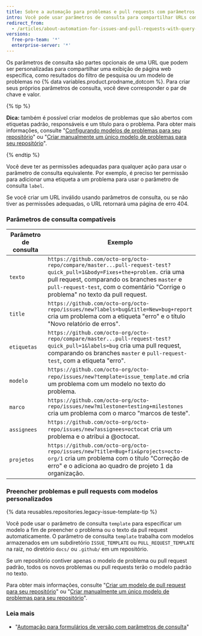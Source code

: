 ```yaml
---
title: Sobre a automação para problemas e pull requests com parâmetros de consulta
intro: Você pode usar parâmetros de consulta para compartilhar URLs com informações personalizadas.
redirect_from:
  - /articles/about-automation-for-issues-and-pull-requests-with-query-parameters
versions:
  free-pro-team: '*'
  enterprise-server: '*'
---
```


Os parâmetros de consulta são partes opcionais de uma URL que podem ser personalizadas para compartilhar uma exibição de página web específica, como resultados do filtro de pesquisa ou um modelo de problemas no {% data variables.product.prodname_dotcom %}. Para criar seus próprios parâmetros de consulta, você deve corresponder o par de chave e valor.

{% tip %}

**Dica:** também é possível criar modelos de problemas que são abertos com etiquetas padrão, responsáveis e um título para o problema. Para obter mais informações, consulte "[Configurando modelos de problemas para seu repositório](/articles/configuring-issue-templates-for-your-repository)" ou "[Criar manualmente um único modelo de problemas para seu repositório](/articles/manually-creating-a-single-issue-template-for-your-repository)".

{% endtip %}

Você deve ter as permissões adequadas para qualquer ação para usar o parâmetro de consulta equivalente. Por exemplo, é preciso ter permissão para adicionar uma etiqueta a um problema para usar o parâmetro de consulta `label`.

Se você criar um URL inválido usando parâmetros de consulta, ou se não tiver as permissões adequadas, o URL retornará uma página de erro 404.

### Parâmetros de consulta compatíveis

| Parâmetro de consulta | Exemplo                                                                                                                                                                                                                                                           |
| --------------------- | ----------------------------------------------------------------------------------------------------------------------------------------------------------------------------------------------------------------------------------------------------------------- |
| `texto`               | `https://github.com/octo-org/octo-repo/compare/master...pull-request-test?quick_pull=1&body=Fixes+the+problem.` cria uma pull request, comparando os branches `master` e `pull-request-test`, com o comentário "Corrige o problema" no texto da pull request. |
| `title`               | `https://github.com/octo-org/octo-repo/issues/new?labels=bug&title=New+bug+report` cria um problema com a etiqueta "erro" e o título "Novo relatório de erros".                                                                                               |
| `etiquetas`           | `https://github.com/octo-org/octo-repo/compare/master...pull-request-test?quick_pull=1&labels=bug` cria uma pull request, comparando os branches `master` e `pull-request-test`, com a etiqueta "erro".                                                       |
| `modelo`              | `https://github.com/octo-org/octo-repo/issues/new?template=issue_template.md` cria um problema com um modelo no texto do problema.                                                                                                                                |
| `marco`               | `https://github.com/octo-org/octo-repo/issues/new?milestone=testing+milestones` cria um problema com o marco "marcos de teste".                                                                                                                                   |
| `assignees`           | `https://github.com/octo-org/octo-repo/issues/new?assignees=octocat` cria um problema e o atribui a @octocat.                                                                                                                                                     |
| `projetos`            | `https://github.com/octo-org/octo-repo/issues/new?title=Bug+fix&projects=octo-org/1` cria um problema com o título "Correção de erro" e o adiciona ao quadro de projeto 1 da organização.                                                                     |

### Preencher problemas e pull requests com modelos personalizados

{% data reusables.repositories.legacy-issue-template-tip %}

Você pode usar o parâmetro de consulta `template` para especificar um modelo a fim de preencher o problema ou o texto da pull request automaticamente. O parâmetro de consulta `template` trabalha com modelos armazenados em um subdiretório `ISSUE_TEMPLATE` ou `PULL_REQUEST_TEMPLATE` na raiz, no diretório `docs/` ou `.github/` em um repositório.

Se um repositório contiver apenas o modelo de problema ou pull request padrão, todos os novos problemas ou pull requests terão o modelo padrão no texto.

Para obter mais informações, consulte "[Criar um modelo de pull request para seu repositório](/articles/creating-a-pull-request-template-for-your-repository)" ou "[Criar manualmente um único modelo de problemas para seu repositório](/articles/manually-creating-a-single-issue-template-for-your-repository)".

### Leia mais

- "[Automação para formulários de versão com parâmetros de consulta](/articles/automation-for-release-forms-with-query-parameters)"
